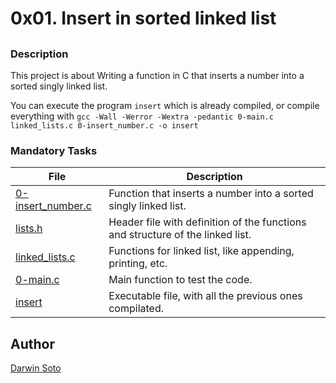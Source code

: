 # 0x01. Insert in sorted linked list

##

### Description

This project is about Writing a function in C that inserts a number into a sorted singly linked list.

You can execute the program ```insert``` which is already compiled, or compile everything with ```gcc -Wall -Werror -Wextra -pedantic 0-main.c linked_lists.c 0-insert_number.c -o insert```

### Mandatory Tasks

| File | Description |
| ------ | ------ |
| [0-insert_number.c](0-insert_number.c) | Function that inserts a number into a sorted singly linked list. |
| [lists.h](lists.h) | Header file with definition of the functions and structure of the linked list. |
| [linked_lists.c](linked_lists.c ) | Functions for linked list, like appending, printing, etc. |
| [0-main.c](0-main.c) | Main function to test the code. |
| [insert](insert) | Executable file, with all the previous ones compilated. |


## Author

[Darwin Soto](https://twitter.com/darutos)

